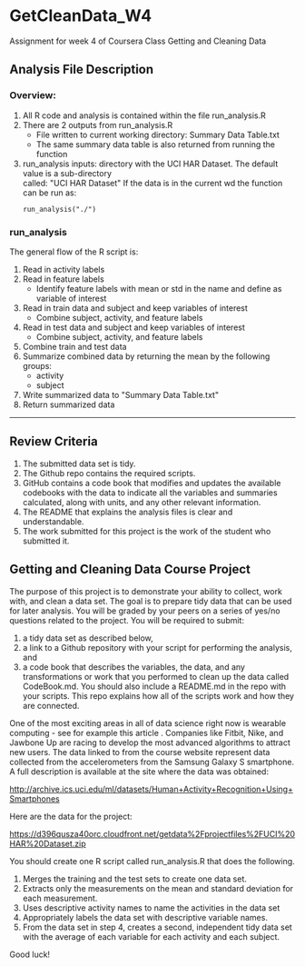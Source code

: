 # GetCleanData_W4
Assignment for week 4 of Coursera Class Getting and Cleaning Data

## Analysis File Description

### Overview:
1. All R code and analysis is contained within the file run_analysis.R  
2. There are 2 outputs from run_analysis.R  
     * File written to current working directory: Summary Data Table.txt  
     * The same summary data table is also returned from running the function  
3. run_analysis inputs: directory with the UCI HAR Dataset. The default value is a sub-directory  
     called: "UCI HAR Dataset" If the data is in the current wd the function can be run as:  
     ```
     run_analysis("./")
     ```

### run_analysis 
The general flow of the R script is:  
1. Read in activity labels  
2. Read in feature labels  
     * Identify feature labels with mean or std in the name and define as variable of interest  
3. Read in train data and subject and keep variables of interest  
     * Combine subject, activity, and feature labels  
4. Read in test data and subject and keep variables of interest  
     * Combine subject, activity, and feature labels  
5. Combine train and test data  
6. Summarize combined data by returning the mean by the following groups:  
     * activity  
     * subject  
7. Write summarized data to "Summary Data Table.txt"  
8. Return summarized data  


***
## Review Criteria
1. The submitted data set is tidy.
2. The Github repo contains the required scripts.
3. GitHub contains a code book that modifies and updates the available codebooks with the data to indicate all the variables and summaries calculated, along with units, and any other relevant information.
4. The README that explains the analysis files is clear and understandable.
5. The work submitted for this project is the work of the student who submitted it.

## Getting and Cleaning Data Course Project
The purpose of this project is to demonstrate your ability to collect, work with, and clean a data set. The goal is to prepare tidy data that can be used for later analysis. You will be graded by your peers on a series of yes/no questions related to the project. You will be required to submit: 
1. a tidy data set as described below, 
2. a link to a Github repository with your script for performing the analysis, and 
3. a code book that describes the variables, the data, and any transformations or work that you performed to clean up the data called CodeBook.md. 
You should also include a README.md in the repo with your scripts. This repo explains how all of the scripts work and how they are connected.

One of the most exciting areas in all of data science right now is wearable computing - see for example this article . Companies like Fitbit, Nike, and Jawbone Up are racing to develop the most advanced algorithms to attract new users. The data linked to from the course website represent data collected from the accelerometers from the Samsung Galaxy S smartphone. A full description is available at the site where the data was obtained:

http://archive.ics.uci.edu/ml/datasets/Human+Activity+Recognition+Using+Smartphones

Here are the data for the project:

https://d396qusza40orc.cloudfront.net/getdata%2Fprojectfiles%2FUCI%20HAR%20Dataset.zip

You should create one R script called run_analysis.R that does the following.

1. Merges the training and the test sets to create one data set.
2. Extracts only the measurements on the mean and standard deviation for each measurement.
3. Uses descriptive activity names to name the activities in the data set
4. Appropriately labels the data set with descriptive variable names.
5. From the data set in step 4, creates a second, independent tidy data set with the average of each variable for each activity and each subject.

Good luck!